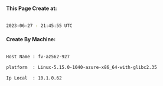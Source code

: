 
   
#### This Page Create at:

```bash

2023-06-27 - 21:45:55 UTC

```

#### Create By Machine:

```bash

Host Name : fv-az562-927

platform  : Linux-5.15.0-1040-azure-x86_64-with-glibc2.35

Ip Local  : 10.1.0.62

```

